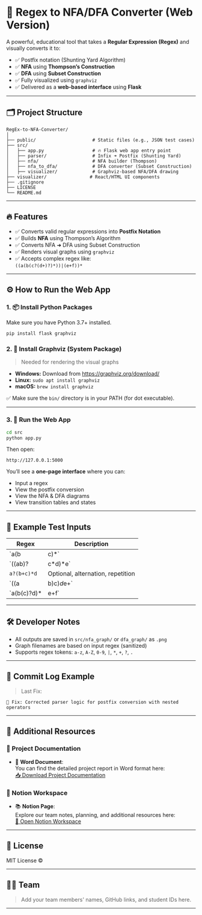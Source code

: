 # 🎯 Regex to NFA/DFA Converter (Web Version)

A powerful, educational tool that takes a **Regular Expression (Regex)** and visually converts it to:

- ✅ Postfix notation (Shunting Yard Algorithm)
- ✅ **NFA** using **Thompson’s Construction**
- ✅ **DFA** using **Subset Construction**
- ✅ Fully visualized using `graphviz`
- ✅ Delivered as a **web-based interface** using **Flask**

---

## 🗂 Project Structure

```
RegEx-to-NFA-Converter/
│
├── public/                     # Static files (e.g., JSON test cases)
├── src/
│   ├── app.py                  # 🔥 Flask web app entry point
│   ├── parser/                 # Infix ➜ Postfix (Shunting Yard)
│   ├── nfa/                    # NFA builder (Thompson)
│   ├── nfa_to_dfa/             # DFA converter (Subset Construction)
│   ├── visualizer/             # Graphviz-based NFA/DFA drawing
├── visualizer/                # React/HTML UI components
├── .gitignore
├── LICENSE
└── README.md
```

---

## 🔥 Features

- ✅ Converts valid regular expressions into **Postfix Notation**
- ✅ Builds **NFA** using Thompson’s Algorithm
- ✅ Converts NFA ➜ DFA using Subset Construction
- ✅ Renders visual graphs using `graphviz`
- ✅ Accepts complex regex like:  
  `((a(b(c?(d+)?)*))|(e+f))*`

---

## ⚙ How to Run the Web App

### 1. 📦 Install Python Packages

Make sure you have Python 3.7+ installed.

```bash
pip install flask graphviz
```

### 2. 🧱 Install Graphviz (System Package)

> Needed for rendering the visual graphs

- **Windows:** Download from https://graphviz.org/download/
- **Linux:** `sudo apt install graphviz`
- **macOS:** `brew install graphviz`

✅ Make sure the `bin/` directory is in your PATH (for dot executable).

---

### 3. 🚀 Run the Web App

```bash
cd src
python app.py
```

Then open:

```
http://127.0.0.1:5000
```

You’ll see a **one-page interface** where you can:
- Input a regex
- View the postfix conversion
- View the NFA & DFA diagrams
- View transition tables and states

---

## 🧪 Example Test Inputs

| Regex | Description |
|-------|-------------|
| `a(b|c)*` | Basic Kleene star + union |
| `((ab)?|c*d)*e` | Complex nested expression |
| `a?(b+c)*d` | Optional, alternation, repetition |
| `((a|b)c)*d*e+` | Deep group nesting |
| `a(b(c)?d)*|e+f` | Grouped optional & concatenation |

---

## 🛠 Developer Notes

- All outputs are saved in `src/nfa_graph/` or `dfa_graph/` as `.png`
- Graph filenames are based on input regex (sanitized)
- Supports regex tokens: `a-z`, `A-Z`, `0-9`, `|`, `*`, `+`, `?`, `.`

---

## 📝 Commit Log Example

> Last Fix:  
```
🔧 Fix: Corrected parser logic for postfix conversion with nested operators
```
---
## 🧾 Additional Resources

### 📘 Project Documentation

- 📄 **Word Document**:  
  You can find the detailed project report in Word format here:  
  [📥 Download Project Documentation](https://docs.google.com/document/d/1imr08F7N2W_tJXytB0ELDlqsV48kniKs/edit?usp=sharing&ouid=118282924025328586317&rtpof=true&sd=true) 
 
### 📓 Notion Workspace

- 📚 **Notion Page**:  
  Explore our team notes, planning, and additional resources here:  
  [🔗 Open Notion Workspace](https://furtive-dietician-ff7.notion.site/REGEX-TO-NFA-Converter-1c81adc35e658074ba47c8100a938a9e)

---

## 📜 License

MIT License ©

---

## 👨‍💻 Team

> Add your team members' names, GitHub links, and student IDs here.

---
